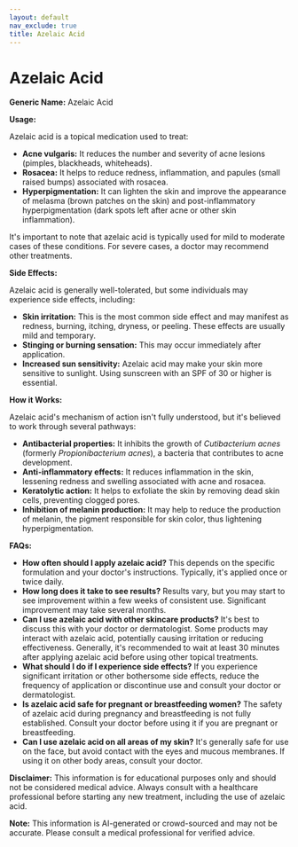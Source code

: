 ```yaml
---
layout: default
nav_exclude: true
title: Azelaic Acid
---
```


# Azelaic Acid

**Generic Name:** Azelaic Acid

**Usage:**

Azelaic acid is a topical medication used to treat:

* **Acne vulgaris:** It reduces the number and severity of acne lesions (pimples, blackheads, whiteheads).
* **Rosacea:** It helps to reduce redness, inflammation, and papules (small raised bumps) associated with rosacea.
* **Hyperpigmentation:** It can lighten the skin and improve the appearance of melasma (brown patches on the skin) and post-inflammatory hyperpigmentation (dark spots left after acne or other skin inflammation).

It's important to note that azelaic acid is typically used for mild to moderate cases of these conditions.  For severe cases, a doctor may recommend other treatments.


**Side Effects:**

Azelaic acid is generally well-tolerated, but some individuals may experience side effects, including:

* **Skin irritation:** This is the most common side effect and may manifest as redness, burning, itching, dryness, or peeling.  These effects are usually mild and temporary.
* **Stinging or burning sensation:** This may occur immediately after application.
* **Increased sun sensitivity:**  Azelaic acid may make your skin more sensitive to sunlight.  Using sunscreen with an SPF of 30 or higher is essential.


**How it Works:**

Azelaic acid's mechanism of action isn't fully understood, but it's believed to work through several pathways:

* **Antibacterial properties:** It inhibits the growth of *Cutibacterium acnes* (formerly *Propionibacterium acnes*), a bacteria that contributes to acne development.
* **Anti-inflammatory effects:** It reduces inflammation in the skin, lessening redness and swelling associated with acne and rosacea.
* **Keratolytic action:**  It helps to exfoliate the skin by removing dead skin cells, preventing clogged pores.
* **Inhibition of melanin production:** It may help to reduce the production of melanin, the pigment responsible for skin color, thus lightening hyperpigmentation.


**FAQs:**

* **How often should I apply azelaic acid?**  This depends on the specific formulation and your doctor's instructions.  Typically, it's applied once or twice daily.
* **How long does it take to see results?**  Results vary, but you may start to see improvement within a few weeks of consistent use.  Significant improvement may take several months.
* **Can I use azelaic acid with other skincare products?**  It's best to discuss this with your doctor or dermatologist.  Some products may interact with azelaic acid, potentially causing irritation or reducing effectiveness.  Generally, it's recommended to wait at least 30 minutes after applying azelaic acid before using other topical treatments.
* **What should I do if I experience side effects?**  If you experience significant irritation or other bothersome side effects, reduce the frequency of application or discontinue use and consult your doctor or dermatologist.
* **Is azelaic acid safe for pregnant or breastfeeding women?**  The safety of azelaic acid during pregnancy and breastfeeding is not fully established.  Consult your doctor before using it if you are pregnant or breastfeeding.
* **Can I use azelaic acid on all areas of my skin?**  It's generally safe for use on the face, but avoid contact with the eyes and mucous membranes.  If using it on other body areas, consult your doctor.


**Disclaimer:** This information is for educational purposes only and should not be considered medical advice.  Always consult with a healthcare professional before starting any new treatment, including the use of azelaic acid.


**Note:** This information is AI-generated or crowd-sourced and may not be accurate. Please consult a medical professional for verified advice.
